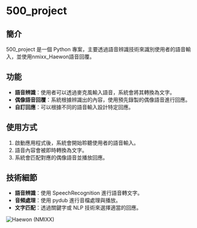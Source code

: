 # 500_project

## 簡介
500_project 是一個 Python 專案，主要透過語音辨識技術來識別使用者的語音輸入，並使用nmixx_Haewon語音回覆。

## 功能
- **語音辨識**：使用者可以透過麥克風輸入語音，系統會將其轉換為文字。
- **偶像語音回覆**：系統根據辨識出的內容，使用預先錄製的偶像語音進行回應。
- **自訂回應**：可以根據不同的語音輸入設計特定回應。


## 使用方式
1. 啟動應用程式後，系統會開始聆聽使用者的語音輸入。
2. 語音內容會被即時轉換為文字。
3. 系統會匹配對應的偶像語音並播放回應。

## 技術細節
- **語音辨識**：使用 SpeechRecognition 進行語音轉文字。
- **音頻處理**：使用 pydub 進行音檔處理與播放。
- **文字匹配**：透過關鍵字或 NLP 技術來選擇適當的回應。


![Haewon (NMIXX)](https://upload.wikimedia.org/wikipedia/commons/2/27/221013_Haewon_%28NMIXX%29_Airport_Departure.jpg)

